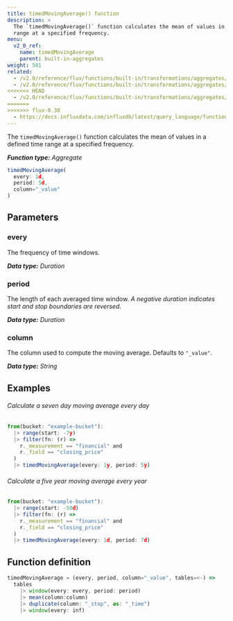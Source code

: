 ```yaml
---
title: timedMovingAverage() function
description: >
  The `timedMovingAverage()` function calculates the mean of values in a defined time
  range at a specified frequency.
menu:
  v2_0_ref:
    name: timedMovingAverage
    parent: built-in-aggregates
weight: 501
related:
  - /v2.0/reference/flux/functions/built-in/transformations/aggregates/movingaverage/
  - /v2.0/reference/flux/functions/built-in/transformations/aggregates/exponentialmovingaverage/
<<<<<<< HEAD
  - /v2.0/reference/flux/functions/built-in/transformations/aggregates/doubleema/
=======
>>>>>>> flux-0.38
  - https://docs.influxdata.com/influxdb/latest/query_language/functions/#moving-average, InfluxQL MOVING_AVERAGE()
---
```


The `timedMovingAverage()` function calculates the mean of values in a defined time
range at a specified frequency.

_**Function type:** Aggregate_  

```js
timedMovingAverage(
  every: 1d,
  period: 5d,
  column="_value"
)
```

## Parameters

### every
The frequency of time windows.

_**Data type:** Duration_

### period
The length of each averaged time window.
_A negative duration indicates start and stop boundaries are reversed._

_**Data type:** Duration_

### column
The column used to compute the moving average.
Defaults to `"_value"`.

_**Data type:** String_

## Examples

###### Calculate a seven day moving average every day
```js
from(bucket: "example-bucket"):
  |> range(start: -7y)
  |> filter(fn: (r) =>
    r._measurement == "financial" and
    r._field == "closing_price"
  )
  |> timedMovingAverage(every: 1y, period: 5y)
```

###### Calculate a five year moving average every year
```js
from(bucket: "example-bucket"):
  |> range(start: -50d)
  |> filter(fn: (r) =>
    r._measurement == "financial" and
    r._field == "closing_price"
  )
  |> timedMovingAverage(every: 1d, period: 7d)
```

## Function definition
```js
timedMovingAverage = (every, period, column="_value", tables=<-) =>
  tables
    |> window(every: every, period: period)
    |> mean(column:column)
    |> duplicate(column: "_stop", as: "_time")
    |> window(every: inf)
```
